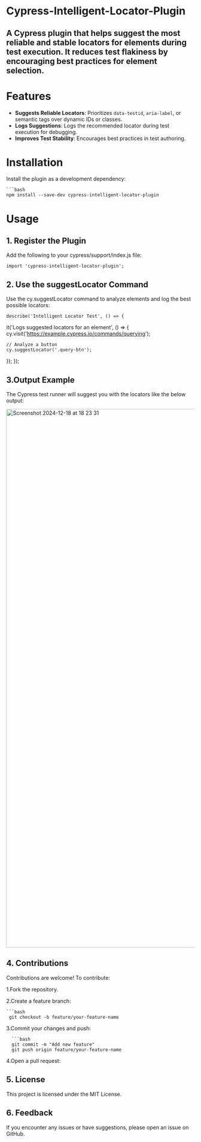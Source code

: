 # Cypress-Intelligent-Locator-Plugin

A Cypress plugin that helps suggest the most reliable and stable locators for elements during test execution. It reduces test flakiness by encouraging best practices for element selection.
----
#  Features

- **Suggests Reliable Locators**: Prioritizes `data-testid`, `aria-label`, or semantic tags over dynamic IDs or classes.
- **Logs Suggestions**: Logs the recommended locator during test execution for debugging.
- **Improves Test Stability**: Encourages best practices in test authoring.

# Installation

Install the plugin as a development dependency:

    ```bash
    npm install --save-dev cypress-intelligent-locator-plugin


#  Usage
## 1. Register the Plugin

Add the following to your cypress/support/index.js file:

    import 'cypress-intelligent-locator-plugin';

## 2. Use the suggestLocator Command

 Use the cy.suggestLocator command to analyze elements and log the best possible locators:

    describe('Intelligent Locator Test', () => {
  it('Logs suggested locators for an element', () => {
    cy.visit('https://example.cypress.io/commands/querying');
    
    // Analyze a button
    cy.suggestLocator('.query-btn');
  });
});

## 3.Output Example

The Cypress test runner will suggest you with the locators like the below output:

<img width="1440" alt="Screenshot 2024-12-18 at 18 23 31" src="https://github.com/user-attachments/assets/8ddddad9-2dc0-44cd-b24b-f78754d2e4fd" />

## 4. Contributions

Contributions are welcome! To contribute:

1.Fork the repository.

2.Create a feature branch:
   
    ```bash
     git checkout -b feature/your-feature-name

3.Commit your changes and push:

      ```bash
      git commit -m "Add new feature"
      git push origin feature/your-feature-name

4.Open a pull request:

## 5. License
This project is licensed under the MIT License.

## 6. Feedback
If you encounter any issues or have suggestions, please open an issue on GitHub.












